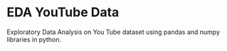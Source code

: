 # EDA YouTube Data


Exploratory Data Analysis on You Tube dataset using pandas and numpy libraries in python.
